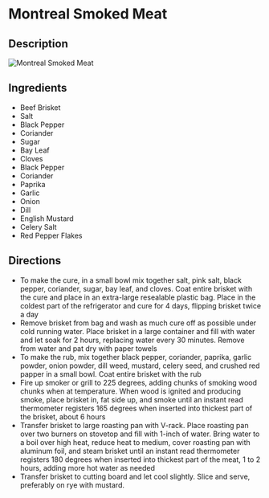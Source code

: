 # Montreal Smoked Meat

## Description
![Montreal Smoked Meat](https://www.themealdb.com/images/media/meals/uttupv1511815050.jpg "Montreal Smoked Meat")

## Ingredients
- Beef Brisket
- Salt
- Black Pepper
- Coriander
- Sugar
- Bay Leaf
- Cloves
- Black Pepper
- Coriander
- Paprika
- Garlic
- Onion
- Dill
- English Mustard
- Celery Salt
- Red Pepper Flakes

## Directions
- To make the cure, in a small bowl mix together salt, pink salt, black pepper, coriander, sugar, bay leaf, and cloves. Coat entire brisket with the cure and place in an extra-large resealable plastic bag. Place in the coldest part of the refrigerator and cure for 4 days, flipping brisket twice a day
- Remove brisket from bag and wash as much cure off as possible under cold running water. Place brisket in a large container and fill with water and let soak for 2 hours, replacing water every 30 minutes. Remove from water and pat dry with paper towels
- To make the rub, mix together black pepper, coriander, paprika, garlic powder, onion powder, dill weed, mustard, celery seed, and crushed red papper in a small bowl. Coat entire brisket with the rub
- Fire up smoker or grill to 225 degrees, adding chunks of smoking wood chunks when at temperature. When wood is ignited and producing smoke, place brisket in, fat side up, and smoke until an instant read thermometer registers 165 degrees when inserted into thickest part of the brisket, about 6 hours
- Transfer brisket to large roasting pan with V-rack. Place roasting pan over two burners on stovetop and fill with 1-inch of water. Bring water to a boil over high heat, reduce heat to medium, cover roasting pan with aluminum foil, and steam brisket until an instant read thermometer registers 180 degrees when inserted into thickest part of the meat, 1 to 2 hours, adding more hot water as needed
- Transfer brisket to cutting board and let cool slightly. Slice and serve, preferably on rye with mustard.
